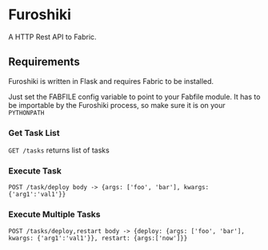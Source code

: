 # Furoshiki

A HTTP Rest API to Fabric.

## Requirements
Furoshiki is written in Flask and requires Fabric to be installed.

Just set the FABFILE config variable to point to your Fabfile module.  It has to be importable by the Furoshiki process, so make sure it is on your `PYTHONPATH`

### Get Task List

`GET /tasks` returns list of tasks

### Execute Task

`POST /task/deploy body -> {args: ['foo', 'bar'], kwargs: {'arg1':'val1'}}`

### Execute Multiple Tasks

`POST /tasks/deploy,restart body -> {deploy: {args: ['foo', 'bar'], kwargs: {'arg1':'val1'}}, restart: {args:['now']}}`

